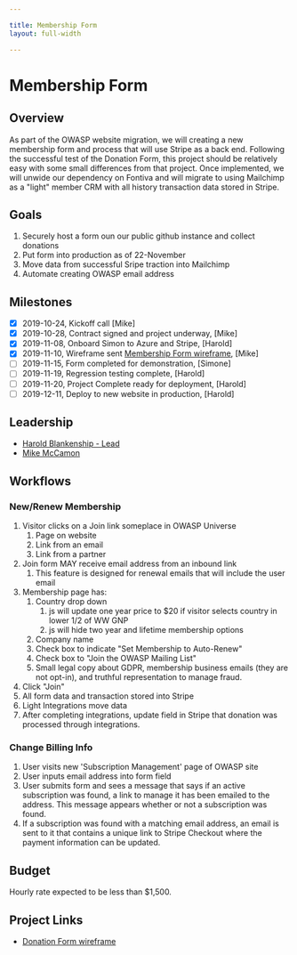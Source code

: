 ```yaml
---

title: Membership Form
layout: full-width

---
```


# Membership Form

## Overview

As part of the OWASP website migration, we will creating a new membership form and process that will use Stripe as a back end. Following the successful test of the Donation Form, this project should be relatively easy with some small differences from that project. Once implemented, we will unwide our dependency on Fontiva and will migrate to using Mailchimp as a "light" member CRM with all history transaction data stored in Stripe.

## Goals
1. Securely host a form oun our public github instance and collect donations
2. Put form into production as of 22-November
3. Move data from successful Sripe traction into Mailchimp
4. Automate creating OWASP email address

## Milestones
- [x] 2019-10-24, Kickoff call [Mike]
- [x] 2019-10-28, Contract signed and project underway, [Mike]
- [x] 2019-11-08, Onboard Simon to Azure and Stripe, [Harold]
- [x] 2019-11-10, Wireframe sent [Membership Form wireframe](/www-staff/files/membership-wireframe.pdf), [Mike] 
- [ ] 2019-11-15, Form completed for demonstration, [Simone]
- [ ] 2019-11-19, Regression testing complete, [Harold]
- [ ] 2019-11-20, Project Complete ready for deployment, [Harold]
- [ ] 2019-12-11, Deploy to new website in production, [Harold]

## Leadership

* [Harold Blankenship - Lead](mailto:Harold.blankenship@owasp.com?subject=Project:%20Donation%20Form)
* [Mike McCamon](mailto:mike.mccamon@owasp.com?subject=Project:%20Donation%20Form)

## Workflows
### New/Renew Membership
1. Visitor clicks on a Join link someplace in OWASP Universe
   1. Page on website
   2. Link from an email
   3. Link from a partner
2. Join form MAY receive email address from an inbound link
   1. This feature is designed for renewal emails that will include the user email
3. Membership page has:
   1. Country drop down
      1. js will update one year price to $20 if visitor selects country in lower 1/2 of WW GNP
      2. js will hide two year and lifetime membership options
   1. Company name
   1. Check box to indicate "Set Membership to Auto-Renew"
   4. Check box to "Join the OWASP Mailing List"
   4. Small legal copy about GDPR, membership business emails (they are not opt-in), and truthful representation to manage fraud. 
4. Click "Join"
4. All form data and transaction stored into Stripe
5. Light Integrations move data
6. After completing integrations, update field in Stripe that donation was processed through integrations.

### Change Billing Info
1. User visits new 'Subscription Management' page of OWASP site
2. User inputs email address into form field
3. User submits form and sees a message that says if an active subscription was found, a link to manage it has been emailed to the address.  This message appears whether or not a subscription was found.
4. If a subscription was found with a matching email address, an email is sent to it that contains a unique link to Stripe Checkout where the payment information can be updated.
  
## Budget
Hourly rate expected to be less than $1,500.

## Project Links
* [Donation Form wireframe](/www-staff/files/membership-wireframe.pdf)

